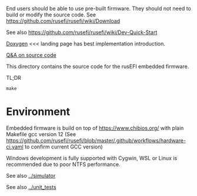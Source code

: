 End users should be able to use pre-built firmware. They should not need to build or modify the source code.
See https://github.com/rusefi/rusefi/wiki/Download

See also https://github.com/rusefi/rusefi/wiki/Dev-Quick-Start

[Doxygen](https://rusefi.com/docs/html/) <<< landing page has best implementation introduction.

[Q&A on source code](https://rusefi.com/forum/viewtopic.php?f=5&t=10)

This directory contains the source code for the rusEFI embedded firmware.

TL;DR

``make``

# Environment

Embedded firmware is build on top of https://www.chibios.org/ with plain Makefile gcc version 12 (See https://github.com/rusefi/rusefi/blob/master/.github/workflows/hardware-ci.yaml to confirm current GCC version)

Windows development is fully supported with Cygwin, WSL or Linux is recommended due to poor NTFS performance.

See also [../simulator](../simulator)

See also [../unit_tests](../unit_tests)
